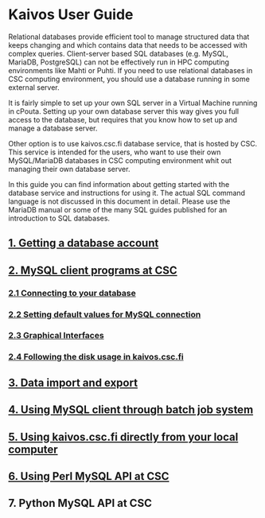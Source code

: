 # Kaivos User Guide #

Relational databases provide efficient tool to manage structured data that keeps changing and which contains data that needs to be accessed with complex queries. Client-server based SQL databases (e.g. MySQL, MariaDB, PostgreSQL) can not be effectively run in HPC computing environments like Mahti or Puhti. If you need to use relational databases in CSC computing environment, you should use a database running in some external server.

It is fairly simple to set up your own SQL server in a Virtual Machine running in cPouta. Setting up your own database server this way gives you full access to the database, but requires that you know how to set up and manage a database server.

Other option is to use kaivos.csc.fi database service, that is hosted by CSC. This service is intended for the users, who want to use their own MySQL/MariaDB databases in CSC computing environment whit out managing their own database server.

In this guide you can find information about getting started with the database service and instructions for using it. The actual SQL command language is not discussed in this document in detail. Please use the MariaDB manual or some of the many SQL guides published for an introduction to SQL databases.

 
## [1. Getting a database account](kaivos-account.md)

 
## [2. MySQL client programs at CSC](kaivos_client_in_puhti.md)
### [2.1 Connecting to your database](kaivos_client_in_puhti.md#21-connecting-your-database)
### [2.2 Setting default values for MySQL connection](kaivos_client_in_puhti.md#22-setting-default-values-for-mysql-connection)
### [2.3 Graphical Interfaces](kaivos_client_in_puhti.md#23-graphical-interfaces)
### [2.4 Following the disk usage in kaivos.csc.fi](kaivos_client_in_puhti.md#24-following-the-disk-usage-in-kaivoscscfi)
 
## [3. Data import and export](kaivos_import.md)
 
## [4. Using MySQL client through batch job system](kaivos_batch_job.md)
 
## [5. Using kaivos.csc.fi directly from your local computer](kaivos_remote.md)
 
## [6. Using Perl MySQL API at CSC](kaivos_perl.md)

## 7. Python MySQL API at CSC
